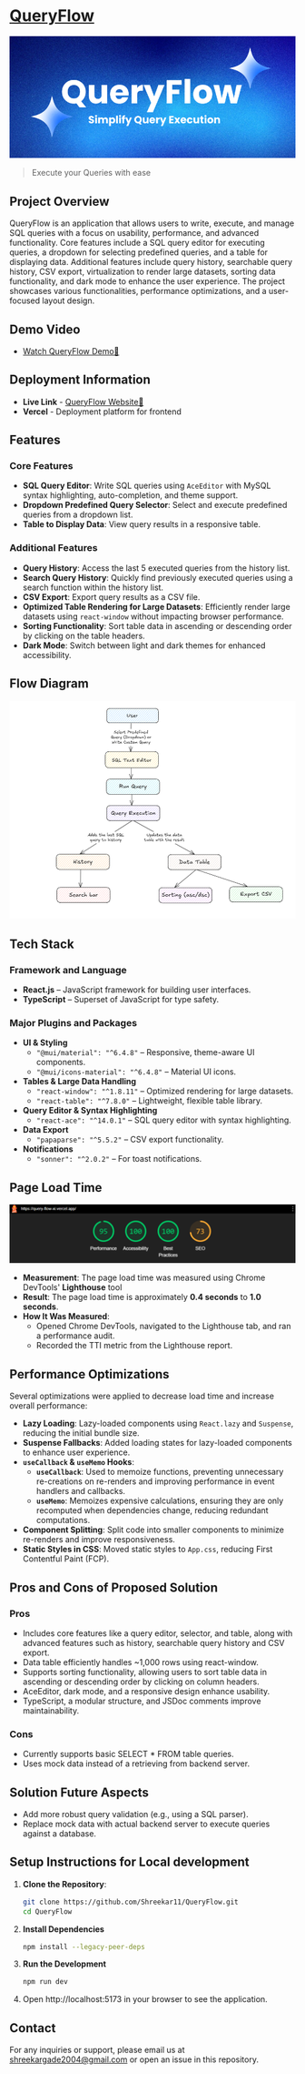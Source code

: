 # [QueryFlow](https://query-flow-xi.vercel.app)

![Header Section](screenshots/banner.png)

> Execute your Queries with ease

## Project Overview

QueryFlow is an application that allows users to write, execute, and manage SQL queries with a focus on usability, performance, and advanced functionality. Core features include a SQL query editor for executing queries, a dropdown for selecting predefined queries, and a table for displaying data. Additional features include query history, searchable query history, CSV export, virtualization to render large datasets, sorting data functionality, and dark mode to enhance the user experience. The project showcases various functionalities, performance optimizations, and a user-focused layout design.

## Demo Video

- [Watch QueryFlow Demo🚀](https://www.loom.com/share/eeff27b80f294b47b6068b6178b4de08?sid=64550084-4579-4b8b-9140-37b4a1eabf85)

## Deployment Information

- **Live Link** - [QueryFlow Website🚀](https://query-flow-xi.vercel.app/)
- **Vercel** - Deployment platform for frontend

## Features

### Core Features
- **SQL Query Editor**: Write SQL queries using `AceEditor` with MySQL syntax highlighting, auto-completion, and theme support.
- **Dropdown Predefined Query Selector**: Select and execute predefined queries from a dropdown list.
- **Table to Display Data**: View query results in a responsive table.

### Additional Features
- **Query History**: Access the last 5 executed queries from the history list.
- **Search Query History**: Quickly find previously executed queries using a search function within the history list.
- **CSV Export**: Export query results as a CSV file.
- **Optimized Table Rendering for Large Datasets**: Efficiently render large datasets using `react-window` without impacting browser performance.
- **Sorting Functionality**: Sort table data in ascending or descending order by clicking on the table headers.
- **Dark Mode**: Switch between light and dark themes for enhanced accessibility.


## Flow Diagram

![Architecture Diagram](screenshots/flow-diagram.png)

## Tech Stack

### Framework and Language
- **React.js** – JavaScript framework for building user interfaces.
- **TypeScript** – Superset of JavaScript for type safety.

### Major Plugins and Packages
- **UI & Styling**
  - `"@mui/material": "^6.4.8"` – Responsive, theme-aware UI components.
  - `"@mui/icons-material": "^6.4.8"` – Material UI icons.
- **Tables & Large Data Handling**
  - `"react-window": "^1.8.11"` – Optimized rendering for large datasets.
  - `"react-table": "^7.8.0"` – Lightweight, flexible table library.
- **Query Editor & Syntax Highlighting**
  - `"react-ace": "^14.0.1"` – SQL query editor with syntax highlighting.
- **Data Export**
  - `"papaparse": "^5.5.2"` – CSV export functionality.
- **Notifications**
  - `"sonner": "^2.0.2"` – For toast notifications.

## Page Load Time

![Performance Diagram](screenshots/performance.png)

- **Measurement**: The page load time was measured using Chrome DevTools' **Lighthouse** tool
- **Result**: The page load time is approximately **0.4 seconds** to **1.0 seconds**.
- **How It Was Measured**:
  - Opened Chrome DevTools, navigated to the Lighthouse tab, and ran a performance audit.
  - Recorded the TTI metric from the Lighthouse report.

## Performance Optimizations

Several optimizations were applied to decrease load time and increase overall performance:

- **Lazy Loading**: Lazy-loaded components using `React.lazy` and `Suspense`, reducing the initial bundle size.
- **Suspense Fallbacks**: Added loading states for lazy-loaded components to enhance user experience.
- **`useCallback` & `useMemo` Hooks**:  
  - **`useCallback`**: Used to memoize functions, preventing unnecessary re-creations on re-renders and improving performance in event handlers and callbacks.  
  - **`useMemo`**: Memoizes expensive calculations, ensuring they are only recomputed when dependencies change, reducing redundant computations.
- **Component Splitting**: Split code into smaller components to minimize re-renders and improve responsiveness.
- **Static Styles in CSS**: Moved static styles to `App.css`, reducing First Contentful Paint (FCP).

## Pros and Cons of Proposed Solution

### Pros

- Includes core features like a query editor, selector, and table, along with advanced features such as history, searchable query history and CSV export.
- Data table efficiently handles ~1,000 rows using react-window.
- Supports sorting functionality, allowing users to sort table data in ascending or descending order by clicking on column headers.
- AceEditor, dark mode, and a responsive design enhance usability.
- TypeScript, a modular structure, and JSDoc comments improve maintainability.

### Cons

- Currently supports basic SELECT \* FROM table queries.
- Uses mock data instead of a retrieving from backend server.

## Solution Future Aspects

- Add more robust query validation (e.g., using a SQL parser).
- Replace mock data with actual backend server to execute queries against a database.

## Setup Instructions for Local development

1. **Clone the Repository**:

   ```bash
   git clone https://github.com/Shreekar11/QueryFlow.git
   cd QueryFlow
   ```

2. **Install Dependencies**

   ```bash
   npm install --legacy-peer-deps
   ```

3. **Run the Development**

   ```bash
   npm run dev
   ```

4. Open http://localhost:5173 in your browser to see the application.

## Contact

For any inquiries or support, please email us at shreekargade2004@gmail.com or open an issue in this repository.
